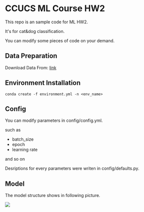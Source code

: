 # CCUCS ML Course HW2

This repo is an sample code for ML HW2.

It's for cat&dog classification.

You can modify some pieces of code on your demand.

## Data Preparation

Download Data From: [link](https://www.kaggle.com/pocahontas1010/dogs-vs-cats-for-pytorch/download)

## Environment Installation

```
conda create -f environment.yml -n <env_name>
```

## Config

You can modify parameters in config/config.yml.

such as 
  - batch_size
  - epoch
  - learning rate

and so on

Desriptions for every parameters were writen in config/defaults.py.

## Model

The model structure shows in following picture.

![](https://github.com/apie0419/ml-hw/tree/master/hw2/figures/cnn.png)